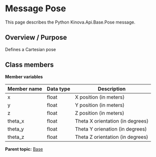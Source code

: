 # Message Pose

This page describes the Python Kinova.Api.Base.Pose message.

## Overview / Purpose

Defines a Cartesian pose

## Class members

 **Member variables** 

|Member name|Data type|Description|
|-----------|---------|-----------|
|x|float|X position \(in meters\)|
|y|float|Y position \(in meters\)|
|z|float|Z position \(in meters\)|
|theta\_x|float|Theta X orientation \(in degrees\)|
|theta\_y|float|Theta Y orienation \(in degrees\)|
|theta\_z|float|Theta Z orientation \(in degrees\)|

**Parent topic:** [Base](../references/summary_Base.md)

